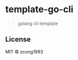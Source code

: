 # template-go-cli
<!--
[![Go Report Card](https://goreportcard.com/badge/github.com/zcong1993/template-go-cli)](https://goreportcard.com/report/github.com/zcong1993/template-go-cli)
-->

> golang cli template

## License

MIT &copy; zcong1993
